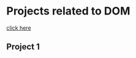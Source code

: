 # Projects related to DOM

[click here](https://stackblitz.com/edit/dom-project-chaiaurcode)


## Project 1
```javascript






```